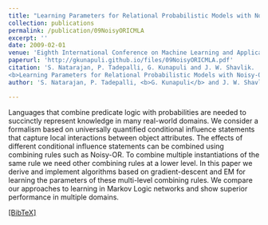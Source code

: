 ```yaml
---
title: "Learning Parameters for Relational Probabilistic Models with Noisy-Or Combining Rule"
collection: publications
permalink: /publication/09NoisyORICMLA
excerpt: ''
date: 2009-02-01
venue: 'Eighth International Conference on Machine Learning and Applications (ICMLA''09), Miami Beach, FL'
paperurl: 'http://gkunapuli.github.io/files/09NoisyORICMLA.pdf'
citation: 'S. Natarajan, P. Tadepalli, G. Kunapuli and J. W. Shavlik.
<b>Learning Parameters for Relational Probabilistic Models with Noisy-Or Combining Rule</b>. Eighth International Conference on Machine Learning and Applications (ICMLA''09), Miami Beach, FL, December 13-15 2009. '
author: 'S. Natarajan, P. Tadepalli, <b>G. Kunapuli</b> and J. W. Shavlik'

---
```

Languages that combine predicate logic with probabilities are needed to succinctly represent knowledge in many real-world domains. We consider a formalism based on universally quantified conditional influence statements that capture local interactions between object attributes. The effects of different conditional influence statements can be combined using combining rules such as Noisy-OR. To combine multiple instantiations of the same rule we need other combining rules at a lower level. In this paper we derive and implement algorithms based on gradient-descent and EM for learning the parameters of these multi-level combining rules. We compare our approaches to learning in Markov Logic networks and show superior performance in multiple domains.

[[BibTeX]](http://gkunapuli.github.io/files/09NoisyORICMLA.bib)

